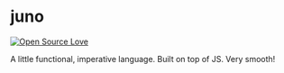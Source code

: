 # juno

[![Open Source Love](https://badges.frapsoft.com/os/v3/open-source.png?v=103)](https://github.com/ellerbrock/open-source-badges/)

A little functional, imperative language. Built on top of JS. Very smooth!
